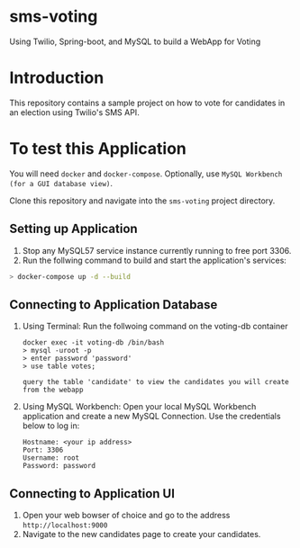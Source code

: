 # sms-voting

Using Twilio, Spring-boot, and MySQL to build a WebApp for Voting

# Introduction

This repository contains a sample project on how to vote for candidates in an election using Twilio's SMS API.


# To test this Application

You will need `docker` and `docker-compose`. Optionally, use `MySQL Workbench (for a GUI database view)`.

Clone this repository and navigate into the `sms-voting` project directory.


## Setting up Application

1. Stop any MySQL57 service instance currently running to free port 3306.
2. Run the follwing command to build and start the application's services:
```bash
> docker-compose up -d --build
```

## Connecting to Application Database
1. Using Terminal:
   Run the follwoing command on the voting-db container
    ```
    docker exec -it voting-db /bin/bash
    > mysql -uroot -p
    > enter password 'password'
    > use table votes;
    
    query the table 'candidate' to view the candidates you will create from the webapp
    ```
    
2. Using MySQL Workbench:
   Open your local MySQL Workbench application and create a new MySQL Connection.
   Use the credentials below to log in:

    ```
    Hostname: <your ip address>
    Port: 3306
    Username: root
    Password: password
    ```

## Connecting to Application UI
1. Open your web bowser of choice and go to the address `http://localhost:9000`
2. Navigate to the new candidates page to create your candidates.
